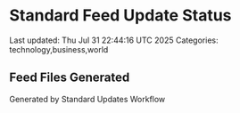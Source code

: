 # Standard Feed Update Status
Last updated: Thu Jul 31 22:44:16 UTC 2025
Categories: technology,business,world

## Feed Files Generated

Generated by Standard Updates Workflow
